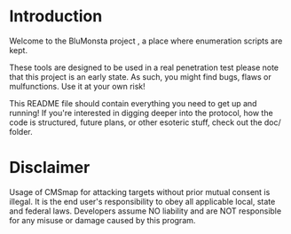 # Introduction

Welcome to the BluMonsta project , a place where enumeration scripts are kept.

These tools are designed to be used in a real penetration test
please note that this project is an early state. 
As such, you might find bugs, flaws or mulfunctions. 
Use it at your own risk!

This README file should contain everything you need to get up and
running! If you're interested in digging deeper into the protocol, how
the code is structured, future plans, or other esoteric stuff, check
out the doc/ folder.

# Disclaimer

Usage of CMSmap for attacking targets without prior mutual consent is illegal. 
It is the end user's responsibility to obey all applicable local, state and federal laws.
Developers assume NO liability and are NOT responsible for any misuse or damage caused by this program.
